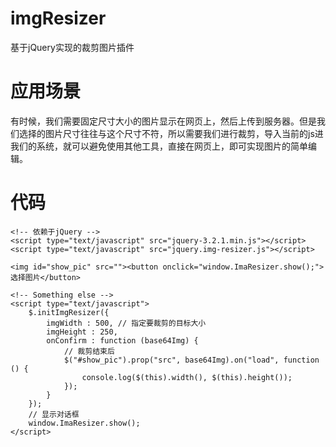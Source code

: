 # imgResizer
基于jQuery实现的裁剪图片插件
# 应用场景
有时候，我们需要固定尺寸大小的图片显示在网页上，然后上传到服务器。但是我们选择的图片尺寸往往与这个尺寸不符，所以需要我们进行裁剪，导入当前的js进我们的系统，就可以避免使用其他工具，直接在网页上，即可实现图片的简单编辑。
# 代码
```
<!-- 依赖于jQuery -->
<script type="text/javascript" src="jquery-3.2.1.min.js"></script>
<script type="text/javascript" src="jquery.img-resizer.js"></script>

<img id="show_pic" src=""><button onclick="window.ImaResizer.show();">选择图片</button>

<!-- Something else -->
<script type="text/javascript">
    $.initImgResizer({
        imgWidth : 500, // 指定要裁剪的目标大小
        imgHeight : 250,
        onConfirm : function (base64Img) {
            // 裁剪结束后
            $("#show_pic").prop("src", base64Img).on("load", function () {
                console.log($(this).width(), $(this).height());
            });
        }
    });
    // 显示对话框
    window.ImaResizer.show();
</script>
```
